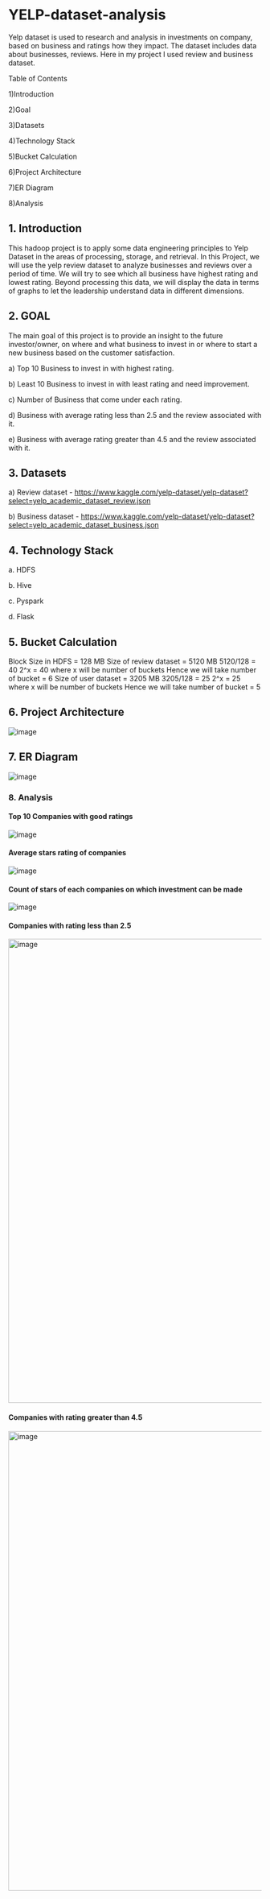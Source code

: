# YELP-dataset-analysis

Yelp dataset is used to research and analysis in investments on company, based on business and ratings how they impact. The dataset includes data about businesses, reviews. Here in my project I used review and business dataset.

Table of Contents

1)Introduction

2)Goal

3)Datasets

4)Technology Stack

5)Bucket Calculation

6)Project Architecture

7)ER Diagram

8)Analysis

<h2>1. Introduction</h2>

This hadoop project is to apply some data engineering principles to Yelp Dataset in the areas of processing, storage, and retrieval. In this Project, we will use the yelp review dataset to analyze businesses and reviews over a period of time. We will try to see which all business have highest rating and lowest rating. Beyond processing this data, we will display the data in terms of graphs to let the leadership understand data in different dimensions.

<h2>2. GOAL</h2>

The main goal of this project is to provide an insight to the future investor/owner, on where and what business to invest in or where to start a new business based on the customer satisfaction.

a) Top 10 Business to invest in with highest rating.

b) Least 10 Business to invest in with least rating and need improvement.

c) Number of Business that come under each rating.

d) Business with average rating less than 2.5 and the review associated with it.

e) Business with average rating greater than 4.5 and the review associated with it.

<h2>3. Datasets</h2>

a) Review dataset - https://www.kaggle.com/yelp-dataset/yelp-dataset?select=yelp_academic_dataset_review.json

b) Business dataset - https://www.kaggle.com/yelp-dataset/yelp-dataset?select=yelp_academic_dataset_business.json

<h2>4. Technology Stack</h2>

a. HDFS 

b. Hive 

c. Pyspark 

d. Flask

<h2>5. Bucket Calculation</h2>

Block Size in HDFS = 128 MB Size of review dataset = 5120 MB 5120/128 = 40 2^x = 40 where x will be number of buckets Hence we will take number of bucket = 6 Size of user dataset = 3205 MB 3205/128 = 25 2^x = 25 where x will be number of buckets Hence we will take number of bucket = 5

<h2>6. Project Architecture</h2>

![image](https://user-images.githubusercontent.com/100192167/159221457-c66f7ed4-3429-46eb-8f92-71cb4372e8b8.png)


<h2>7. ER Diagram</h2>


![image](https://user-images.githubusercontent.com/100192167/159221478-76e29e29-176c-41de-b690-4507d594d1a5.png)


<h3>8. Analysis</h3>

<h4>Top 10 Companies with good ratings</h4>


![image](https://user-images.githubusercontent.com/100192167/159221502-0fa60b0e-84e3-41b0-a637-3e097bab6640.png)


<h4>Average stars rating of companies</h4>

![image](https://user-images.githubusercontent.com/100192167/159221524-f5a2c116-18ff-43f4-a22d-359df139106a.png)

<h4>Count of stars of each companies on which investment can be made</h4>

![image](https://user-images.githubusercontent.com/100192167/159221556-6f937936-505d-4a3b-ac3e-ca9b11a75690.png)

<h4>Companies with rating less than 2.5 </h4>

<img width="922" alt="image" src="https://user-images.githubusercontent.com/100192167/159222127-bf85fefb-f6f2-4503-8d5f-3a093cac1415.png">

<h4>Companies with rating greater than 4.5 </h4>

<img width="913" alt="image" src="https://user-images.githubusercontent.com/100192167/159222216-f21bbcbd-82b2-4453-bc84-41070b81e1d5.png">



